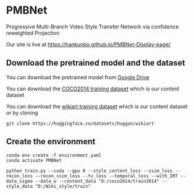# PMBNet
Progressive Multi-Branch Video Style Transfer Network via confidence reweighted Projection

Our site is live at https://hankunbo.github.io/PMBNet-Display-page/

## Download the pretrained model and the dataset
You can download the pretrained model from [Google Drive](https://drive.google.com/file/d/1PXcU0sKl4AWmRo4BACr8VCYmy0MEh2Zm/view?usp=drive_link)

You can download the [COCO2014 training dataset](http://images.cocodataset.org/zips/train2014.zip) which is our content dataset 

You can download the [wikiart training dataset](https://huggingface.co/datasets/huggan/wikiart/tree/main) which is our content dataset or by cloning
```
git clone https://huggingface.co/datasets/huggan/wikiart
```
## Create the environment
```
conda env create -f environment.yaml
conda activate PMBNet
```

```
python train.py --cuda --gpu 0 --style_content_loss --ssim_loss --recon_loss --recon_ssim_loss --tv_loss --temporal_loss --with_IRT --data_sigma --data_w --content_data "D:/coco2014/train2014" --style_data "D:/Wiki_style/train"
```
